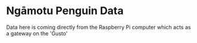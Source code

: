 # Ngāmotu Penguin Data
Data here is coming directly from the Raspberry Pi computer which acts as a gateway on the 'Gusto' 
